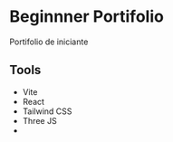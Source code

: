 # Beginnner Portifolio
Portifolio de iniciante

## Tools
- Vite
- React
- Tailwind CSS
- Three JS
- 